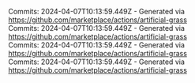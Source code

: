 Commits: 2024-04-07T10:13:59.449Z - Generated via https://github.com/marketplace/actions/artificial-grass
<br>
Commits: 2024-04-07T10:13:59.449Z - Generated via https://github.com/marketplace/actions/artificial-grass
<br>
Commits: 2024-04-07T10:13:59.449Z - Generated via https://github.com/marketplace/actions/artificial-grass
<br>
Commits: 2024-04-07T10:13:59.449Z - Generated via https://github.com/marketplace/actions/artificial-grass
<br>
